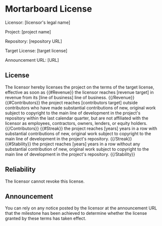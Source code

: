 # Mortarboard License

Licensor: [licensor's legal name]

Project: [project name]

Repository: [repository URL]

Target License: [target license]

Announcement URL: [URL]

## License 

The licensor hereby licenses the project on the terms of the target license, effective as soon as
{{#Revenue}}
the licensor reaches [revenue target] in revenue from its [line of business] line of business.
{{/Revenue}}
{{#Contributors}}
the project reaches [contributors target] outside contributors who have made substantial contributions of new, original work subject to copyright to the main line of development in the project's repository within the last calendar quarter, but are not affiliated with the licensor as employees, contractors, owners, lenders, or equity holders.
{{/Contributors}}
{{#Streak}}
the project reaches [years] years in a row with substantial contributions of new, original work subject to copyright to the main line of development in the project's repository.
{{/Streak}}
{{#Stability}}
the project reaches [years] years in a row without any substantial contribution of new, original work subject to copyright to the main line of development in the project's repository.
{{/Stability}}

## Reliability

The licensor cannot revoke this license.

## Announcement

You can rely on any notice posted by the licensor at the announcement URL that the milestone has been achieved to determine whether the license granted by these terms has taken effect.
